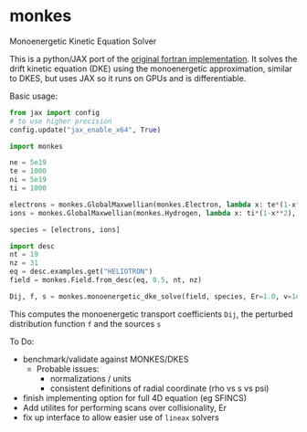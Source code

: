 # monkes
Monoenergetic Kinetic Equation Solver

This is a python/JAX port of the [original fortran implementation](https://github.com/JavierEscoto/MONKES).
It solves the drift kinetic equation (DKE) using the monoenergetic approximation,
similar to DKES, but uses JAX so it runs on GPUs and is differentiable.


Basic usage:

```python
from jax import config
# to use higher precision
config.update("jax_enable_x64", True)

import monkes

ne = 5e19
te = 1000
ni = 5e19
ti = 1000

electrons = monkes.GlobalMaxwellian(monkes.Electron, lambda x: te*(1-x**2), lambda x: ne*(1-x**4))
ions = monkes.GlobalMaxwellian(monkes.Hydrogen, lambda x: ti*(1-x**2), lambda x: ni*(1-x**4))

species = [electrons, ions]

import desc
nt = 19
nz = 31
eq = desc.examples.get("HELIOTRON")
field = monkes.Field.from_desc(eq, 0.5, nt, nz)

Dij, f, s = monkes.monoenergetic_dke_solve(field, species, Er=1.0, v=1e5, nl=80)
```

This computes the monoenergetic transport coefficients `Dij`, the perturbed distribution
function `f` and the sources `s`


To Do:
- benchmark/validate against MONKES/DKES
    - Probable issues:
        - normalizations / units
        - consistent definitions of radial coordinate (rho vs s vs psi)
- finish implementing option for full 4D equation (eg SFINCS)
- Add utilites for performing scans over collisionality, Er
- fix up interface to allow easier use of `lineax` solvers
